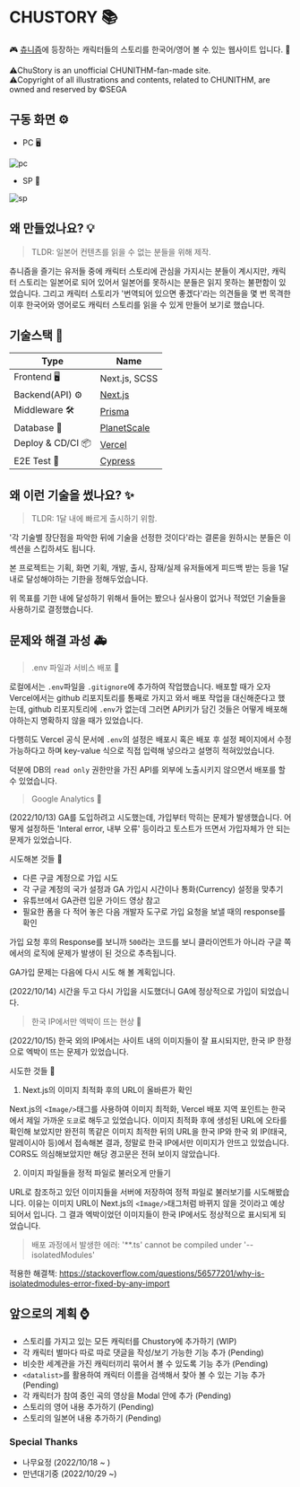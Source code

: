# CHUSTORY 📚

🎮 <a href="https://chunithm.sega.jp/" target="_blank" rel="noopener noreferrer">츄니즘</a>에 등장하는 캐릭터들의 스토리를 한국어/영어 볼 수 있는 웹사이트 입니다. 📖

⚠️ChuStory is an unofficial CHUNITHM-fan-made site.<br>
⚠️Copyright of all illustrations and contents, related to CHUNITHM, are owned and reserved by ©SEGA

## 구동 화면 ⚙️

- PC 🖥️

![pc](https://user-images.githubusercontent.com/35278730/195573366-c0e44421-681c-4f49-aa6e-73ae85613e10.gif)

- SP 📱

![sp](https://user-images.githubusercontent.com/35278730/195573418-18e11da5-4f99-49de-ba40-670a410df736.gif)

## 왜 만들었나요? 💡

> TLDR: 일본어 컨텐츠를 읽을 수 없는 분들을 위해 제작.

츄니즘을 즐기는 유저들 중에 캐릭터 스토리에 관심을 가지시는 분들이 계시지만, 캐릭터 스토리는 일본어로 되어 있어서 일본어를 못하시는 분들은 읽지 못하는 불편함이 있었습니다. 그리고 캐릭터 스토리가 '번역되어 있으면 좋겠다'라는 의견들을 몇 번 목격한 이후 한국어와 영어로도 캐릭터 스토리를 읽을 수 있게 만들어 보기로 했습니다.

## 기술스택 🧰

Type  | Name
------------- | -------------
Frontend 🖥️ | Next.js, SCSS
Backend(API) ⚙️ | <a href="https://nextjs.org/" target="_blank" rel="noopener noreferrer">Next.js</a>
Middleware 🛠️ | <a href="https://www.prisma.io/" target="_blank" rel="noopener noreferrer">Prisma</a>
Database 💾 | <a href="https://planetscale.com/" target="_blank" rel="noopener noreferrer">PlanetScale</a>
Deploy & CD/CI 📦 | <a href="https://vercel.com/" target="_blank" rel="noopener noreferrer">Vercel</a>
E2E Test 🧪 | <a href="https://www.cypress.io/" target="_blank" rel="noopener noreferrer">Cypress</a>

## 왜 이런 기술을 썼나요? ✨

> TLDR: 1달 내에 빠르게 출시하기 위함.

'각 기술별 장단점을 파악한 뒤에 기술을 선정한 것이다'라는 결론을 원하시는 분들은 이 섹션을 스킵하셔도 됩니다.

본 프로젝트는 기획, 화면 기획, 개발, 출시, 잠재/실제 유저들에게 피드백 받는 등을 1달 내로 달성해야하는 기한을 정해두었습니다.

위 목표를 기한 내에 달성하기 위해서 들어는 봤으나 실사용이 없거나 적었던 기술들을 사용하기로 결정했습니다.

## 문제와 해결 과성 🚑

> .env 파일과 서비스 배포 🔧

로컬에서는 `.env`파일을 `.gitignore`에 추가하여 작업했습니다. 배포할 때가 오자 Vercel에서는 github 리포지토리를 통째로 가지고 와서 배포 작업을 대신해준다고 했는데, github 리포지토리에 `.env`가 없는데 그러면 API키가 담긴 것들은 어떻게 배포해야하는지 명확하지 않을 때가 있었습니다. 

다행히도 Vercel 공식 문서에 `.env`의 설정은 배포시 혹은 배포 후 설정 페이지에서 수정 가능하다고 하며 key-value 식으로 직접 입력해 넣으라고 설명히 적혀있었습니다. 

덕분에 DB의 `read only` 권한만을 가진 API를 외부에 노출시키지 않으면서 배포를 할 수 있었습니다.

> Google Analytics 🔧

(2022/10/13)
GA를 도입하려고 시도했는데, 가입부터 막히는 문제가 발생했습니다.
어떻게 설정하든 'Interal error, 내부 오류' 등이라고 토스트가 뜨면서 가입자체가 안 되는 문제가 있었습니다.

시도해본 것들 💭

- 다른 구글 계정으로 가입 시도
- 각 구글 계정의 국가 설정과 GA 가입시 시간이나 통화(Currency) 설정을 맞추기
- 유튜브에서 GA관련 입문 가이드 영상 참고
- 필요한 폼을 다 적어 놓은 다음 개발자 도구로 가입 요청을 보낼 때의 response를 확인

가입 요청 후의 Response를 보니까 `500`라는 코드를 보니 클라이언트가 아니라 구글 쪽에서의 로직에 문제가 발생이 된 것으로 추측됩니다.

GA가입 문제는 다음에 다시 시도 해 볼 계획입니다.

(2022/10/14)
시간을 두고 다시 가입을 시도했더니 GA에 정상적으로 가입이 되었습니다.

> 한국 IP에서만 엑박이 뜨는 현상 🔧

(2022/10/15)
한국 외의 IP에서는 사이트 내의 이미지들이 잘 표시되지만, 한국 IP 한정으로 엑박이 뜨는 문제가 있었습니다. 

시도한 것들 💭

1. Next.js의 이미지 최적화 후의 URL이 올바른가 확인

Next.js의 `<Image/>`태그를 사용하여 이미지 최적화, Vercel 배포 지역 포인트는 한국에서 제일 가까운 `도쿄`로 해두고 있었습니다. 이미지 최적화 후에 생성된 URL에 오타를 확인해 보았지만 완전히 똑같은 이미지 최적한 뒤의 URL을 한국 IP와 한국 외 IP(태국, 말레이시아 등)에서 접속해본 결과, 정말로 한국 IP에서만 이미지가 안뜨고 있었습니다. CORS도 의심해보았지만 해당 경고문은 전혀 보이지 않았습니다.

2. 이미지 파일들을 정적 파일로 불러오게 만들기

URL로 참조하고 있던 이미지들을 서버에 저장하여 정적 파일로 불러보기를 시도해봤습니다.
이유는 이미지 URL이 Next.js의 `<Image/>`태그처럼 바뀌지 않을 것이라고 예상되어서 입니다.
그 결과 엑박이었던 이미지들이 한국 IP에서도 정상적으로 표시되게 되었습니다.

> 배포 과정에서 발생한 에러: '**.ts' cannot be compiled under '--isolatedModules'

적용한 해결책: https://stackoverflow.com/questions/56577201/why-is-isolatedmodules-error-fixed-by-any-import

## 앞으로의 계획 ⌚

- 스토리를 가지고 있는 모든 캐릭터를 Chustory에 추가하기 (WIP)
- 각 캐릭터 별마다 따로 따로 댓글을 작성/보기 가능한 기능 추가 (Pending)
- 비슷한 세계관을 가진 캐릭터끼리 묶어서 볼 수 있도록 기능 추가 (Pending)
- `<datalist>`를 활용하여 캐릭터 이름을 검색해서 찾아 볼 수 있는 기능 추가 (Pending)
- 각 캐릭터가 참여 중인 곡의 영상을 Modal 안에 추가 (Pending)
- 스토리의 영어 내용 추가하기 (Pending)
- 스토리의 일본어 내용 추가하기 (Pending)

### Special Thanks

- 나무요정 (2022/10/18 ~ )
- 만년대기중 (2022/10/29 ~)